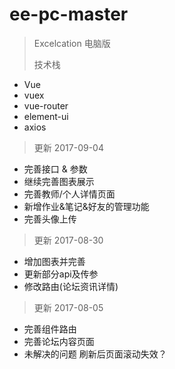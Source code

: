 # ee-pc-master

> Excelcation 电脑版
>
> 技术栈
- Vue
- vuex
- vue-router
- element-ui
- axios

> 更新 2017-09-04
- 完善接口 & 参数
- 继续完善图表展示
- 完善教师/个人详情页面
- 新增作业&笔记&好友的管理功能
- 完善头像上传

> 更新 2017-08-30
- 增加图表并完善
- 更新部分api及传参
- 修改路由(论坛资讯详情)

> 更新 2017-08-05
- 完善组件路由
- 完善论坛内容页面
- 未解决的问题
  刷新后页面滚动失效？
